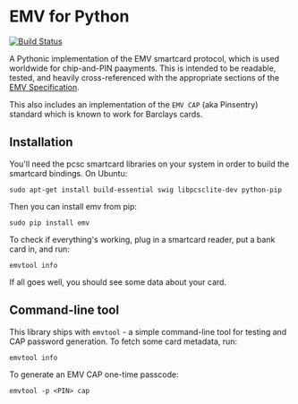 EMV for Python
==============

[![Build Status](https://travis-ci.org/russss/python-emv.svg?branch=master)](https://travis-ci.org/russss/python-emv)

A Pythonic implementation of the EMV smartcard protocol, which is used
worldwide for chip-and-PIN paayments. This is intended to be readable,
tested, and heavily cross-referenced with the appropriate sections of the
[EMV Specification](http://www.emvco.com/specifications.aspx).

This also includes an implementation of the `EMV CAP` (aka Pinsentry)
standard which is known to work for Barclays cards.

Installation
------------

You'll need the pcsc smartcard libraries on your system in order to build the
smartcard bindings. On Ubuntu:

    sudo apt-get install build-essential swig libpcsclite-dev python-pip

Then you can install emv from pip:

    sudo pip install emv

To check if everything's working, plug in a smartcard reader, put a bank
card in, and run:

    emvtool info

If all goes well, you should see some data about your card.

Command-line tool
-----------------

This library ships with `emvtool` - a simple command-line tool for testing
and CAP password generation. To fetch some card metadata, run:

    emvtool info

To generate an EMV CAP one-time passcode:

    emvtool -p <PIN> cap
